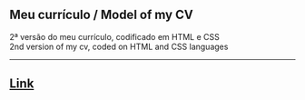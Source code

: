 ## Meu currículo / Model of my CV

   2ª versão do meu currículo, codificado em HTML e CSS <br>
   2nd version of my cv, coded on HTML and CSS languages <br><hr>
   ## [Link](http://cvexample.atwebpages.com/)
   





